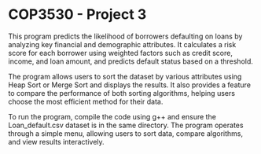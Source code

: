 <H1> COP3530 - Project 3 </h1>



This program predicts the likelihood of borrowers defaulting on loans by analyzing key financial and demographic attributes. It calculates a risk score for each borrower using weighted factors such as credit score, income, and loan amount, and predicts default status based on a threshold.

The program allows users to sort the dataset by various attributes using Heap Sort or Merge Sort and displays the results. It also provides a feature to compare the performance of both sorting algorithms, helping users choose the most efficient method for their data.

To run the program, compile the code using g++ and ensure the Loan_default.csv dataset is in the same directory. The program operates through a simple menu, allowing users to sort data, compare algorithms, and view results interactively.
